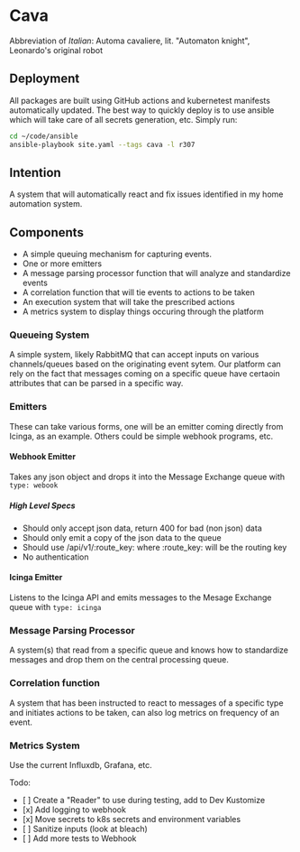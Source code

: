 # Cava

Abbreviation of *Italian*: Automa cavaliere, lit. "Automaton knight", Leonardo's original robot

## Deployment

All packages are built using GitHub actions and kubernetest manifests
automatically updated. The best way to quickly deploy is to use ansible which
will take care of all secrets generation, etc.  Simply run:

```bash
cd ~/code/ansible
ansible-playbook site.yaml --tags cava -l r307
```

## Intention

A system that will automatically react and fix issues identified in my home automation system.

## Components

* A simple queuing mechanism for capturing events.
* One or more emitters
* A message parsing processor function that will analyze and standardize events
* A correlation function that will tie events to actions to be taken
* An execution system that will take the prescribed actions
* A metrics system to display things occuring through the platform

### Queueing System

A simple system, likely RabbitMQ that can accept inputs on various channels/queues based on the originating event sytem. Our platform can rely on the fact that messages coming on a specific queue have certaoin attributes that can be parsed in a specific way.

### Emitters

These can take various forms, one will be an emitter coming directly from Icinga, as an example. Others could be simple webhook programs, etc.

#### Webhook Emitter

Takes any json object and drops it into the Message Exchange queue with `type: webook`

##### High Level Specs

* Should only accept json data, return 400 for bad (non json) data
* Should only emit a copy of the json data to the queue
* Should use /api/v1/:route\_key: where :route\_key: will be the routing key
* No authentication

#### Icinga Emitter

Listens to the Icinga API and emits messages to the Mesage Exchange queue with `type: icinga`

### Message Parsing Processor

A system(s) that read from a specific queue and knows how to standardize messages and drop them on the central processing queue.

### Correlation function

A system that has been instructed to react to messages of a specific type and initiates actions to be taken, can also log metrics on frequency of an event.

### Metrics System

Use the current Influxdb, Grafana, etc.

Todo:

- \[ \] Create a "Reader" to use during testing, add to Dev Kustomize
- \[x\] Add logging to webhook
- \[x\] Move secrets to k8s secrets and environment variables
- \[ \] Sanitize inputs (look at bleach)
- \[ \] Add more tests to Webhook

